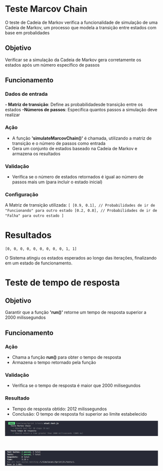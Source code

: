 # Teste Marcov Chain
O teste de Cadeia de Markov verifica a funcionalidade de simulação de uma Cadeia de Markov, um processo que modela a transição entre estados com base em probalidades

## Objetivo 
Verificar se a simulação da Cadeia de Markov gera corretamente os estados após um número específico de passos

## Funcionamento 
### Dados de entrada
**- Matriz de transição**: Define as probabilidadesde transição entre os estados
**-Números de passos**: Especifica quantos passos a simulação deve realizar

### Ação
- A função **'simulateMarcovChain()'** é chamada, utilizando a matriz de transição e o número de passos como entrada
- Gera um conjunto de estados baseado na Cadeia de Markov e armazena os resultados

### Validação
- Verifica se o número de estados retornados é igual ao número de passos mais um (para incluir o estado inicial)

### Configuração
A Matriz de transição utilizada:
`[
  [0.9, 0.1], // Probabilidades de ir de "Funcionando" para outro estado
  [0.2, 0.8], // Probabilidades de ir de "Falha" para outro estado
]`


# Resultados
`[0, 0, 0, 0, 0, 0, 0, 0, 0, 1, 1]`

O Sistema atingiu os estados esperados ao longo das iterações, finalizando em um estado de funcionamento.


# Teste de tempo de resposta 

## Objetivo
Garantir que a função **'run()'** retorne um tempo de resposta superior a 2000 milissegundos

## Funcionamento
### Ação
- Chama a função **run()** para obter o tempo de resposta
- Armazena o tempo retornado pela função

### Validação 
- Verifica se o tempo de resposta é maior que 2000 milisegundos

### Resultado
- Tempo de resposta obtido: 2012 milissegundos
- Conclusão: O tempo de resposta foi superior ao limite estabelecido

![](../../assets/result_test_atual.png)

</br>

![](../../assets/result_geral.png)

